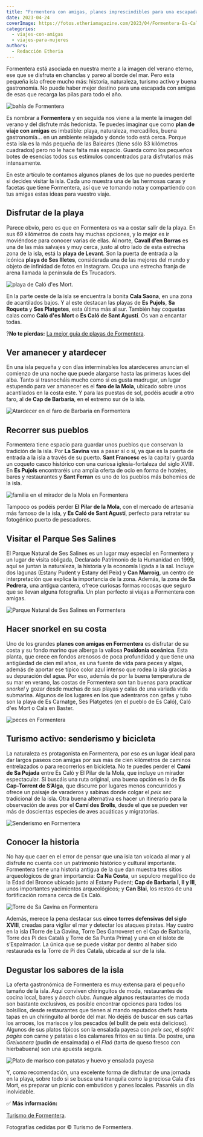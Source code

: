```yaml
---
title: "Formentera con amigas, planes imprescindibles para una escapada perfecta"
date: 2023-04-24
coverImage: https://fotos.etheriamagazine.com/2023/04/Formentera-Es-Calo-des-Mort.jpg
categories: 
  - viajes-con-amigas
  - viajes-para-mujeres
authors: 
  - Redacción Etheria
---
```


Formentera está asociada en nuestra mente a la imagen del verano eterno, ese que se 
disfruta en chanclas y pareo al borde del mar. Pero esta pequeña isla ofrece mucho más: 
historia, naturaleza, turismo activo y buena gastronomía. No puede haber mejor destino 
para una escapada con amigas de esas que recarga las pilas para todo el año. 

![bahía de Formentera](https://fotos.etheriamagazine.com/2023/04/Formentera-playa-yate.jpg "El mar en Formentera tiene un color azul espectacular.")

Es nombrar a **Formentera** y en seguida nos viene a la mente la imagen del verano y del 
disfrute más hedonista. Te puedes imaginar que como **plan de viaje con amigas** es 
imbatible: playa, naturaleza, mercadillos, buena gastronomía… en un ambiente relajado y 
donde todo está cerca. Porque esta isla es la más pequeña de las Baleares (tiene sólo 83 
kilómetros cuadrados) pero no le hace falta más espacio. Guarda como los pequeños botes 
de esencias todos sus estímulos concentrados para disfrutarlos más intensamente. 

En este artículo te contamos algunos planes de los que no puedes perderte si decides 
visitar la isla. Cada uno muestra una de las hermosas caras y facetas que tiene 
Formentera, así que ve tomando nota y compartiendo con tus amigas estas ideas para 
vuestro viaje. 

## Disfrutar de la playa

Parece obvio, pero es que en Formentera os va a costar salir de la playa. En sus 69 
kilómetros de costa hay muchas opciones, y lo mejor es ir moviéndose para conocer varias 
de ellas. Al norte, **Cavall d’en Borras** es una de las más salvajes y muy cerca, justo 
al otro lado de esta estrecha zona de la isla, está la **playa de Levant**. Son la 
puerta de entrada a la icónica **playa de Ses Illetes**, considerada una de las mejores 
del mundo y objeto de infinidad de fotos en Instagram. Ocupa una estrecha franja de 
arena llamada la península de Es Trucadors. 

![playa de Caló d'es Mort.](https://fotos.etheriamagazine.com/2023/04/Formentera-Es-Calo-des-Mort.jpg "La pequeña playa de Caló d'es Mort.")

En la parte oeste de la isla se encuentra la bonita **Cala Saona**, en una zona de 
acantilados bajos. Y al este destacan las playas de **Es Pujols**, **Sa Roqueta** y 
**Ses Platgetes**, esta última más al sur. También hay coquetas calas como **Caló d'es 
Mort** o **Es Caló de Sant Agustí**. Os van a encantar todas. 

?**No te pierdas:** [La mejor guía de playas de 
Formentera](https://etheriamagazine.com/2020/04/15/viajar-con-amigas-mejores-playas-formentera/). 

## Ver amanecer y atardecer

En una isla pequeña y con días interminables los atardeceres anuncian el comienzo de una 
noche que puede alargarse hasta las primeras luces del alba. Tanto si trasnocháis mucho 
como si os gusta madrugar, un lugar estupendo para ver amanecer es el **faro de la 
Mola**, ubicado sobre unos acantilados en la costa este. Y para las puestas de sol, 
podéis acudir a otro faro, al de **Cap de Barbaria**, en el extremo sur de la isla. 

![Atardecer en el faro de Barbaria en Formentera](https://fotos.etheriamagazine.com/2023/04/formentera-FARO-DE-BARBARIA.jpg "Atardecer en el faro de Barbaria. © Amparo Arias.")

## Recorrer sus pueblos

Formentera tiene espacio para guardar unos pueblos que conservan la tradición de la 
isla. Por **La Savina** vas a pasar sí o sí, ya que es la puerta de entrada a la isla a 
través de su puerto. **Sant Francesc** es la capital y guarda un coqueto casco histórico 
con una curiosa iglesia-fortaleza del siglo XVIII. En **Es Pujols** encontraréis una 
amplia oferta de ocio en forma de hoteles, bares y restaurantes y **Sant Ferran** es uno 
de los pueblos más bohemios de la isla. 

![familia en el mirador de la Mola en Formentera](https://fotos.etheriamagazine.com/2023/04/formentera-Mirador-de-La-Mola.jpg "Mirador de La Mola, cerca del pueblo Pilar de la Mola.")

Tampoco os podéis perder **El Pilar de la Mola**, con el mercado de artesanía más famoso 
de la isla, y **Es Caló de Sant Agustí**, perfecto para retratar su fotogénico puerto de 
pescadores. 

## Visitar el Parque Ses Salines

El Parque Natural de Ses Salines es un lugar muy especial en Formentera y un lugar de 
visita obligada, Declarado Patrimonio de la Humanidad en 1999, aquí se juntan la 
naturaleza, la historia y la economía ligada a la sal. Incluye dos lagunas (Estany 
Pudent y Estany del Peix) y **Can Marroig**, un centro de interpretación que explica la 
importancia de la zona. Además, la zona de **Sa Pedrera**, una antigua cantera, ofrece 
curiosas formas rocosas que seguro que se llevan alguna fotografía. Un plan perfecto si 
viajas a Formentera con amigas. 

![Parque Natural de Ses Salines en Formentera](https://fotos.etheriamagazine.com/2023/04/formentera-Ses-Salines.jpg "Parque Natural de Ses Salines.")

## Hacer snorkel en su costa

Uno de los grandes **planes con amigas en Formentera** es disfrutar de su costa y su 
fondo marino que alberga la valiosa **Posidonia oceánica**. Esta planta, que crece en 
fondos arenosos de poca profundidad y que tiene una antigüedad de cien mil años, es una 
fuente de vida para peces y algas, además de aportar ese típico color azul intenso que 
rodea la isla gracias a su depuración del agua. Por eso, además de por la buena 
temperatura de su mar en verano, las costas de Formentera son tan buenas para practicar 
_snorkel_ y gozar desde muchas de sus playas y calas de una variada vida submarina. 
Algunos de los lugares en los que adentraros con gafas y tubo son la playa de Es 
Carnatge, Ses Platgetes (en el pueblo de Es Caló), Caló d'es Mort o Cala en Baster. 

![peces en Formentera](https://fotos.etheriamagazine.com/2023/04/Formentera-fondo-marino.jpg "Formentera tiene un fondo marino increíble para el snorkel y el buceo.")

## Turismo activo: senderismo y bicicleta

La naturaleza es protagonista en Formentera, por eso es un lugar ideal para dar largos 
paseos con amigas por sus más de cien kilómetros de caminos entrelazados o para 
recorrerlos en bicicleta. No te puedes perder el **Camí de Sa Pujada** entre Es Caló y 
El Pilar de la Mola, que incluye un mirador espectacular. Si buscáis una ruta original, 
una buena opción es la de **Es Cap-Torrent de S’Alga**, que discurre por lugares menos 
concurridos y ofrece un paisaje de varaderos y sabinas donde colgar el _peix sec_ 
tradicional de la isla. Otra buena alternativa es hacer un itinerario para la 
observación de aves por el **Camí des Brolls**, desde el que se pueden ver más de 
doscientas especies de aves acuáticas y migratorias. 

![Senderismo en Formentera](https://fotos.etheriamagazine.com/2023/04/Formentera-senderismo.jpg "Formentera está llena de rutas de senderismo preciosas.")

## Conocer la historia

No hay que caer en el error de pensar que una isla tan volcada al mar y al disfrute no 
cuenta con un patrimonio histórico y cultural importante. Formentera tiene una historia 
antigua de la que dan muestra tres sitios arqueológicos de gran importancia: **Ca Na 
Costa**, un sepulcro megalítico de la Edad del Bronce ubicado junto al Estany Pudent; 
**Cap de Barbaria I, II y III**, unos importantes yacimientos arqueológicos; y **Can 
Blai**, los restos de una fortificación romana cerca de Es Caló. 

![Torre de Sa Gavina en Formentera](https://fotos.etheriamagazine.com/2023/04/Formentera-Torre-de-La-Gavina.jpg "Torre de Sa Gavina.")

Además, merece la pena destacar sus **cinco torres defensivas del siglo XVIII**, creadas 
para vigilar el mar y detectar los ataques piratas. Hay cuatro en la isla (Torre de La 
Gavina, Torre Des Garroveret en el Cap de Barbaria, Torre des Pi des Català y Torre de 
Sa Punta Prima) y una en el islote de s’Espalmador. La única que se puede visitar por 
dentro al haber sido restaurada es la Torre de Pi des Català, ubicada al sur de la isla. 

## Degustar los sabores de la isla

La oferta gastronómica de Formentera es muy extensa para el pequeño tamaño de la isla. 
Aquí conviven chiringuitos de moda, restaurantes de cocina local, bares y _beach clubs_. 
Aunque algunos restaurantes de moda son bastante exclusivos, es posible encontrar 
opciones para todos los bolsillos, desde restaurantes que tienen al mando reputados 
chefs hasta tapas en un chiringuito al borde del mar. No dejéis de buscar en sus cartas 
los arroces, los mariscos y los pescados (el bullit de peix está delicioso). Algunos de 
sus platos típicos son la ensalada payesa con _peix sec_, el _sofrit pagès_ con carne y 
patatas o los calamares fritos en su tinta. De postre, una _Greixonera_ (pudin de 
ensaimada) o el _Flaó_ (tarta de queso fresco con hierbabuena) son una apuesta segura. 

![Plato de marisco con patatas y huevo y ensalada payesa](https://fotos.etheriamagazine.com/2023/04/Formentera-gastronomia.jpg "Plato de marisco con patatas y huevo y ensalada payesa © Alfredo Montero.")

Y, como recomendación, una excelente forma de disfrutar de una jornada en la playa, 
sobre todo si se busca una tranquila como la preciosa Cala d'es Mort, es preparar un 
pícnic con embutidos y panes locales. Pasaréis un día inolvidable. 

✅ **Más información:** 

[Turismo de Formentera](https://www.formentera.es/). 

Fotografías cedidas por © Turismo de Formentera.
